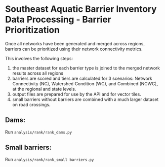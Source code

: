# Southeast Aquatic Barrier Inventory Data Processing - Barrier Prioritization

Once all networks have been generated and merged across regions, barriers can be prioritized using their network connectivity metrics.

This involves the following steps:

1. the master dataset for each barrier type is joined to the merged network results across all regions
2. barriers are scored and tiers are calculated for 3 scenarios: Network Connectivity (NC), Watershed Condition (WC), and Combined (NCWC), at the regional and state levels.
3. output files are prepared for use by the API and for vector tiles.
4. small barriers without barriers are combined with a much larger dataset on road crossings.

## Dams:

Run `analysis/rank/rank_dams.py`

## Small barriers:

Run `analysis/rank/rank_small barriers.py`

